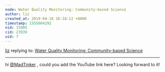 ```yaml
---
node: Water Quality Monitoring: Community-based Science
author: liz
created_at: 2019-04-18 16:18:12 +0000
timestamp: 1555604292
nid: 15905
cid: 23939
uid: 7
---
```




[liz](../profile/liz) replying to: [Water Quality Monitoring: Community-based Science](../notes/MadTinker/03-09-2018/water-quality-monitoring-community-based-science)

----
 hi [@MadTinker](/profile/MadTinker) , could you add the YouTube link here? Looking forward to it!